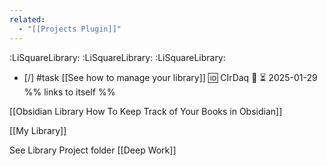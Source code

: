 ```yaml
---
related:
  - "[[Projects Plugin]]"
---
```

:LiSquareLibrary:
:LiSquareLibrary:
:LiSquareLibrary:
- [/] #task [[See how to manage your library]] 🆔 CIrDaq 🔽 ⏳ 2025-01-29
	%%  links to itself %%

[[Obsidian Library How To Keep Track of Your Books in Obsidian]]

[[My Library]]

See Library Project folder [[Deep Work]]
